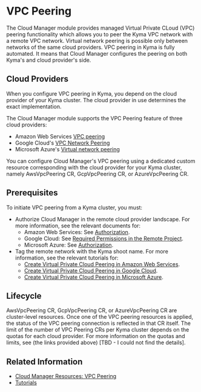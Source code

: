 # VPC Peering

The Cloud Manager module provides managed Virtual Private CLoud (VPC) peering functionality which allows you to peer the Kyma VPC network with a remote VPC network. Virtual network peering is possible only between networks of the same cloud providers. VPC peering in Kyma is fully automated. It means that Cloud Manager configures the peering on both Kyma's and cloud provider's side.

## Cloud Providers

When you configure VPC peering in Kyma, you depend on the cloud provider of your Kyma cluster. The cloud provider in use determines the exact implementation.

The Cloud Manager module supports the VPC Peering feature of three cloud providers:

* Amazon Web Services [VPC peering](https://docs.aws.amazon.com/vpc/latest/peering/what-is-vpc-peering.html)
* Google Cloud's [VPC Network Peering](https://cloud.google.com/vpc/docs/vpc-peering)
* Microsoft Azure's [Virtual network peering](https://learn.microsoft.com/en-us/azure/virtual-network/virtual-network-peering-overview)

You can configure Cloud Manager's VPC peering using a dedicated custom resource corresponding with the cloud provider for your Kyma cluster, namely AwsVpcPeering CR, GcpVpcPeering CR, or AzureVpcPeering CR.

## Prerequisites

To initiate VPC peering from a Kyma cluster, you must:

* Authorize Cloud Manager in the remote cloud provider landscape. For more information, see the relevant documents for:
  * Amazon Web Services: See [Authorization](./resources/04-30-10-aws-vpc-peering.md#authorization).
  * Google Cloud: See [Required Permissions in the Remote Project](./resources/04-30-20-gcp-vpc-peering.md).
  * Microsoft Azure: See [Authorization](./resources/04-30-30-azure-vpc-peering.md).
* Tag the remote network with the Kyma shoot name. For more information, see the relevant tutorials for:
  * [Create Virtual Private Cloud Peering in Amazon Web Services](./tutorials/01-30-10-aws-vpc-peering.mdn).
  * [Create Virtual Private Cloud Peering in Google Cloud](./tutorials/01-30-20-gcp-vpc-peering.md).
  * [Create Virtual Private Cloud Peering in Microsoft Azure](./tutorials/01-30-30-azure-vpc-peering.md).

## Lifecycle

AwsVpcPeering CR, GcpVpcPeering CR, or AzureVpcPeering CR are cluster-level resources. Once one of the VPC peering resources is applied, the status of the VPC peering connection is reflected in that CR itself. The limit of the number of VPC Peering CRs per Kyma cluster depends on the quotas for each cloud provider. For more information on the quotas and limits, see (the links provided above) [TBD - I could not find the details].

## Related Information

* [Cloud Manager Resources: VPC Peering](./resources#vpc-peering)
* [Tutorials](./tutorials/README.md)
